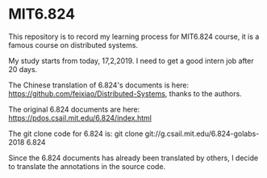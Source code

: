# MIT6.824

This repository is to record my learning process for MIT6.824 course, it is a famous course on distributed systems.

My study starts from today, 17,2,2019. I need to get a good intern job after 20 days.

The Chinese translation of 6.824's documents is here: https://github.com/feixiao/Distributed-Systems, thanks to the authors.

The original 6.824 documents are here: https://pdos.csail.mit.edu/6.824/index.html

The git clone code for 6.824 is: git clone git://g.csail.mit.edu/6.824-golabs-2018 6.824

Since the 6.824 documents has already been translated by others, I decide to translate the annotations in the source code.
